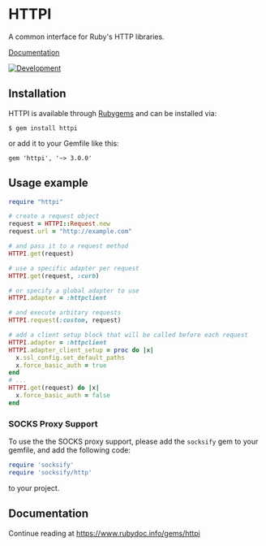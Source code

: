 # HTTPI

A common interface for Ruby's HTTP libraries.

[Documentation](https://www.rubydoc.info/gems/httpi)

[![Development](https://github.com/savonrb/httpi/actions/workflows/development.yml/badge.svg)](https://github.com/savonrb/httpi/actions/workflows/development.yml)

## Installation

HTTPI is available through [Rubygems](https://rubygems.org/gems/httpi) and can be installed via:

    $ gem install httpi

or add it to your Gemfile like this:

    gem 'httpi', '~> 3.0.0'

## Usage example

``` ruby
require "httpi"

# create a request object
request = HTTPI::Request.new
request.url = "http://example.com"

# and pass it to a request method
HTTPI.get(request)

# use a specific adapter per request
HTTPI.get(request, :curb)

# or specify a global adapter to use
HTTPI.adapter = :httpclient

# and execute arbitary requests
HTTPI.request(:custom, request)

# add a client setup block that will be called before each request
HTTPI.adapter = :httpclient
HTTPI.adapter_client_setup = proc do |x|
  x.ssl_config.set_default_paths
  x.force_basic_auth = true
end
# ...
HTTPI.get(request) do |x|
  x.force_basic_auth = false
end
```

### SOCKS Proxy Support

To use the the SOCKS proxy support, please add the `socksify` gem to your gemfile, and add the following code:

``` ruby
require 'socksify'
require 'socksify/http'
```

to your project.

## Documentation

Continue reading at https://www.rubydoc.info/gems/httpi
